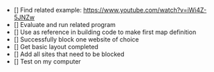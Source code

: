 - [] Find related example: https://www.youtube.com/watch?v=iWi4Z-5JNZw
- [] Evaluate and run related program
- [] Use as reference in building code to make first map definition
- [] Successfully block one website of choice
- [] Get basic layout completed
- [] Add all sites that need to be blocked
- [] Test on my computer
